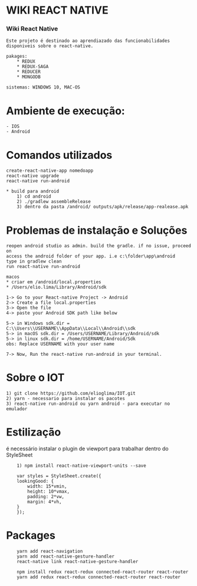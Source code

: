 # WIKI REACT NATIVE

### Wiki React Native

    Este projeto é destinado ao aprendiazado das funcionabilidades disponiveis sobre o react-native.

    pakages:
        * REDUX
        * REDUX-SAGA
        * REDUCER
        * MONGODB

    sistemas: WINDOWS 10, MAC-OS

# Ambiente de execução:

    - IOS
    - Android

# Comandos utilizados

    create-react-native-app nomedoapp
    react-native upgrade
    react-native run-android

    * build para android
        1) cd android
        2) ./gradlew assembleRelease
        3) dentro da pasta /android/ outputs/apk/release/app-realease.apk

# Problemas de instalação e Soluções

    reopen android studio as admin. build the gradle. if no issue, proceed on
    access the android folder of your app. i.e c:\folder\app\android
    type in gradlew clean
    run react-native run-android

    macos
    * criar em /android/local.properties
    * /Users/elio.lima/Library/Android/sdk

    1-> Go to your React-native Project -> Android
    2-> Create a file local.properties
    3-> Open the file
    4-> paste your Android SDK path like below

    5-> in Windows sdk.dir = C:\\Users\\USERNAME\\AppData\\Local\\Android\\sdk
    5-> in macOS sdk.dir = /Users/USERNAME/Library/Android/sdk
    5-> in linux sdk.dir = /home/USERNAME/Android/Sdk
    obs: Replace USERNAME with your user name

    7-> Now, Run the react-native run-android in your terminal.

# Sobre o IOT

    1) git clone https://github.com/elioglima/IOT.git
    2) yarn - necessario para instalar os pacotes
    3) react-native run-android ou yarn android - para executar no emulador

# Estilização

é necessário instalar o plugin de viewport para trabalhar dentro do StyleSheet

        1) npm install react-native-viewport-units --save

        var styles = StyleSheet.create({
        lookingGood: {
            width: 15*vmin,
            height: 10*vmax,
            padding: 2*vw,
            margin: 4*vh,
        }
        });

# Packages

        yarn add react-navigation
        yarn add react-native-gesture-handler
        react-native link react-native-gesture-handler

        npm install redux react-redux connected-react-router react-router
        yarn add redux react-redux connected-react-router react-router
